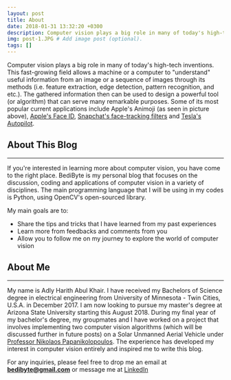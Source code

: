 ```yaml
---
layout: post
title: About
date: 2018-01-31 13:32:20 +0300
description: Computer vision plays a big role in many of today's high-tech inventions. This fast-growing field allows a machine or a computer to "understand" useful information from an image or a sequence of images through its methods (i.e. feature extraction, edge detection, pattern recognition, and etc.).
img: post-1.JPG # Add image post (optional).
tags: []
---
```

Computer vision plays a big role in many of today's high-tech inventions. This fast-growing field allows a machine or a computer to "understand" useful information from an image or a sequence of images through its methods (i.e. feature extraction, edge detection, pattern recognition, and etc.). The gathered information then can be used to design a powerful tool (or algorithm) that can serve many remarkable purposes. Some of its most popular current applications include Apple's Animoji (as seen in picture above), [Apple's Face ID](https://www.macworld.com/article/3225406/iphone-ipad/face-id-iphone-x-faq.html), [Snapchat's face-tracking filters](https://petapixel.com/2016/06/30/snapchats-powerful-facial-recognition-technology-works/) and [Tesla's Autopilot](https://www.tesla.com/autopilot).     

## About This Blog
------
If you're interested in learning more about computer vision, you have come to the right place. BediByte is my personal blog that focuses on the discussion, coding and applications of computer vision in a variety of disciplines. The main programming language that I will be using in my codes is Python, using OpenCV's open-sourced library.

My main goals are to:
* Share the tips and tricks that I have learned from my past experiences
* Learn more from feedbacks and comments from you
* Allow you to follow me on my journey to explore the world of computer vision

## About Me
------
My name is Adly Harith Abul Khair. I have received my Bachelors of Science degree in electrical engineering from University of Minnesota - Twin Cities, U.S.A. in December 2017. I am now looking to pursue my master's degree at Arizona State University starting this August 2018. During my final year of my bachelor's degree, my groupmates and I have worked on a project that involves implementing two computer vision algorithms (which will be discussed further in future posts) on a Solar Unmanned Aerial Vehicle under [Professor Nikolaos Papanikolopoulos](https://www-users.cs.umn.edu/~papan001/). The experience has developed my interest in computer vision entirely and inspired me to write this blog.

For any inquiries, please feel free to drop me an email at **bedibyte@gmail.com** or message me at [LinkedIn](https://www.linkedin.com/in/adly-abul-khair-60312b127/)
